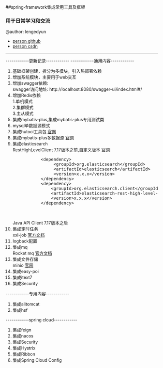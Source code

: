 ##spring-framework集成常用工具及框架

### 用于日常学习和交流
@author: lengedyun
* [person github](https://github.com/ObstinateCloud)
* [person csdn](https://blog.csdn.net/qq_32429805)
<hr>
------------更新记录------------
------------通用内容------------
<ol>
<li>基础框架创建，拆分为多模块，引入热部署依赖</li>
<li>增加系统模块，主要用于web交互</li>
<li>增加swagger依赖:<br>
 swagger访问地址: http://localhost:8080/swagger-ui/index.html#/
</li>
<li>增加Redis依赖<br>
  1.单机模式<br>
  2.集群模式<br>
  3.主从模式<br>
</li>
<li>
  集成mybatis-plus,集成mybatis-plus专用测试类<br>
</li>
<li>
  mysql单数据源模式<br>
</li>
<li>
  集成hutool工具包 <a href="https://hutool.cn/docs/#/">官网</a>
</li>
<li>
  集成mybatis-plus多数据源 <a href="https://baomidou.com/pages/24112f/">官网</a>
</li>
<li>
  集成elasticsearch 
   <br>RestHighLevelClient 7.17版本之前,自定义版本 <a href="https://www.elastic.co/guide/en/elasticsearch/client/java-rest/current/index.html">官网</a>
   <pre>
           &lt;dependency>
                &lt;groupId>org.elasticsearch&lt;/groupId>
                &lt;artifactId>elasticsearch&lt;/artifactId>
                &lt;version>x.x.x&lt;/version>
           &lt;/dependency>
           &lt;dependency>
               &lt;groupId>org.elasticsearch.client&lt;/groupId>
               &lt;artifactId>elasticsearch-rest-high-level-client&lt;/artifactId>
               &lt;version>x.x.x&lt;/version>
           &lt;/dependency>
           </pre>
   <br>Java API Client 7.17版本之后
</li>
<li>
  集成定时任务
  <br>xxl-job <a href="https://www.xuxueli.com/xxl-job/">官方文档</a>
</li>
<li>
  logback配置 
</li>
<li>
  集成mq
  <br>Rocket mq <a href="https://github.com/apache/rocketmq/blob/master/docs/cn/RocketMQ_Example.md">官方文档</a>
</li>
<li>
  集成文件存储
  <br> minio <a href="http://docs.minio.org.cn/docs/">官网</a>
</li>
<li>集成easy-poi
 </li>
<li>集成itext7</li>
<li>
 集成Security
</li>
</ol>
------------专用内容------------
<ol>
<li>
 集成alitomcat
</li>
<li>
 集成hsf
</li>
</ol>
------------spring cloud------------
<ol>
<li>
 集成feign
</li>
<li>
 集成nacos
</li>
<li>
 集成Security
</li>
<li>
 集成Hystrix
</li>
<li>
 集成Ribbon
</li>
<li>
 集成Spring Cloud Config
</li>
</ol>
